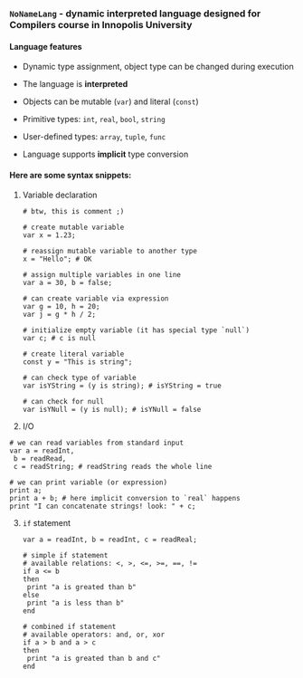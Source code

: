 ### `NoNameLang` - dynamic interpreted language designed for Compilers course in Innopolis University

#### Language features

- Dynamic type assignment, object type can be changed during execution

- The language is **interpreted**

- Objects can be mutable (`var`) and literal (`const`)

- Primitive types: `int`, `real`,  `bool`, `string`

- User-defined types: `array`, `tuple`, `func`

- Language supports **implicit** type conversion

  

#### Here are some syntax snippets:

1. Variable declaration

   ```nnlang
   # btw, this is comment ;)
   
   # create mutable variable
   var x = 1.23;
   
   # reassign mutable variable to another type
   x = "Hello"; # OK
   
   # assign multiple variables in one line
   var a = 30, b = false;
   
   # can create variable via expression
   var g = 10, h = 20;
   var j = g * h / 2;
   
   # initialize empty variable (it has special type `null`)
   var c; # c is null
   
   # create literal variable 
   const y = "This is string";
   
   # can check type of variable
   var isYString = (y is string); # isYString = true
   
   # can check for null
   var isYNull = (y is null); # isYNull = false
   ```

2.  I/O

   ```nnlang
   # we can read variables from standard input
   var a = readInt,
   	b = readRead,
   	c = readString; # readString reads the whole line
   
   # we can print variable (or expression)
   print a;
   print a + b; # here implicit conversion to `real` happens
   print "I can concatenate strings! look: " + c;
   ```

3. `if` statement

   ```nnlang
   var a = readInt, b = readInt, c = readReal;
   
   # simple if statement
   # available relations: <, >, <=, >=, ==, !=
   if a <= b
   then
   	print "a is greated than b"
   else
   	print "a is less than b"
   end
   	
   # combined if statement
   # available operators: and, or, xor
   if a > b and a > c
   then
   	print "a is greated than b and c"
   end
   ```

   